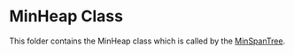 # MinHeap Class
This folder contains the MinHeap class which is called by the [MinSpanTree](./MinSpanTree).
